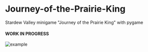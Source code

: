 # Journey-of-the-Prairie-King
Stardew Valley minigame "Journey of the Prairie King" with pygame

#### WORK IN PROGRESS

![example](https://user-images.githubusercontent.com/20894332/96931677-0c5bf300-1494-11eb-8c35-535d21894c71.gif)
